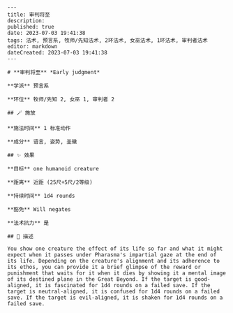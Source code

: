
    ---
    title: 审判将至
    description: 
    published: true
    date: 2023-07-03 19:41:38
    tags: 法术, 预言系, 牧师/先知法术, 2环法术, 女巫法术, 1环法术, 审判者法术
    editor: markdown
    dateCreated: 2023-07-03 19:41:38
    ---

    # **审判将至** *Early judgment*

    **学派** 预言系 

    **环位** 牧师/先知 2, 女巫 1, 审判者 2

    ## 🪄 施放

    **施法时间** 1 标准动作

    **成分** 语言, 姿势, 圣徽

    ## ✨ 效果 

    **目标** one humanoid creature 

    **距离** 近距 (25尺+5尺/2等级)  

    **持续时间** 1d4 rounds 

    **豁免** Will negates

    **法术抗力** 是

    ## 📖 描述

    You show one creature the effect of its life so far and what it might expect when it passes under Pharasma's impartial gaze at the end of its life. Depending on the creature's alignment and its adherence to its ethos, you can provide it a brief glimpse of the reward or punishment that waits for it when it dies by showing it a mental image of its destined plane in the Great Beyond. If the target is good-aligned, it is fascinated for 1d4 rounds on a failed save. If the target is neutral-aligned, it is confused for 1d4 rounds on a failed save. If the target is evil-aligned, it is shaken for 1d4 rounds on a failed save.
    